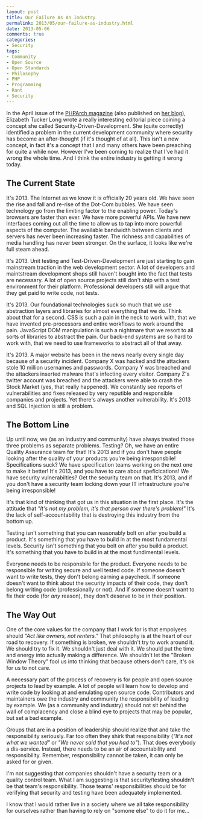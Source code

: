 ```yaml
---
layout: post
title: Our Failure As An Industry
permalink: 2013/05/our-failure-as-industry.html
date: 2013-05-06
comments: true
categories:
- Security
tags:
- Community
- Open Source
- Open Standards
- Philosophy
- PHP
- Programming
- Rant
- Security
---
```



In the April issue of the [PHPArch magazine](http://www.phparch.com/) (also published on [her blog](http://www.alittleofboth.com/2013/05/security-driven-development/)), Elizabeth Tucker Long wrote a really interesting editorial piece coining a concept she called Security-Driven-Development. She (quite correctly) identified a problem in the current development community where security has become an after-thought (if it's thought of at all). This isn't a new concept, in fact it's a concept that I and many others have been preaching for quite a while now. However I've been coming to realize that I've had it wrong the whole time. And I think the entire industry is getting it wrong today.
<!--more-->
## The Current State

It's 2013. The Internet as we know it is officially 20 years old. We have seen the rise and fall and re-rise of the Dot-Com bubbles. We have seen technology go from the limiting factor to the enabling power. Today's browsers are faster than ever. We have more powerful APIs. We have new interfaces coming out all the time to allow us to tap into more powerful aspects of the computer. The available bandwidth between clients and servers has never been increasing faster. The richness and capabilities of media handling has never been stronger. On the surface, it looks like we're full steam ahead.

It's 2013. Unit testing and Test-Driven-Development are just starting to gain mainstream traction in the web development sector. A lot of developers and maintstream development shops still haven't bought into the fact that tests are necessary. A lot of open source projects still don't ship with a test environment for their platform. Professional developers still will argue that they get paid to write code, not tests.

It's 2013. Our foundational technologies suck so much that we use abstraction layers and libraries for almost everything that we do. Think about that for a second. CSS is such a pain in the neck to work with, that we have invented pre-processors and entire workflows to work around the pain. JavaScript DOM manipulation is such a nightmare that we resort to all sorts of libraries to abstract the pain. Our back-end systems are so hard to work with, that we need to use frameworks to abstract all of that away.

It's 2013. A major website has been in the news nearly every single day because of a security incident. Company X was hacked and the attackers stole 10 million usernames and passwords. Company Y was breached and the attackers inserted malware that's infecting every visitor. Company Z's twitter account was breached and the attackers were able to crash the Stock Market (yes, that really happened). We constantly see reports of vulnerabilities and fixes released by very reputible and responsible companies and projects. Yet there's always another vulnerability. It's 2013 and SQL Injection is still a problem.

## The Bottom Line

Up until now, we (as an industry and community) have always treated those three problems as separate problems. Testing? Oh, we have an entire Quality Assurance team for that! It's 2013 and if you don't have people looking after the quality of your products you're being irresponsbile! Specifications suck? We have specification teams working on the next one to make it better! It's 2013, and you have to care about speficications! We have security vulnerabilties? Get the security team on that. It's 2013, and if you don't have a security team locking down your IT infrastructure you're being irresponsible!

It's that kind of thinking that got us in this situation in the first place. It's the attitude that *"It's not my problem, it's that person over there's problem!"* It's the lack of self-accountability that is destroying this industry from the bottom up.

Testing isn't something that you can reasonably bolt on after you build a product. It's something that you have to build in at the most fundamental levels. Security isn't something that you bolt on after you build a product. It's something that you have to build in at the most fundimental levels.

Everyone needs to be responsbile for the product. Everyone needs to be responsible for writing secure and well tested code. If someone doesn't want to write tests, they don't belong earning a paycheck. If someone doesn't want to think about the security impacts of their code, they don't belong writing code (professionally or not). And if someone doesn't want to fix their code (for *any* reason), they don't deserve to be in their position.

## The Way Out

One of the core values for the company that I work for is that empolyees should *"Act like owners, not renters."* That philosophy is at the heart of our road to recovery. If something is broken, we shouldn't try to work around it. We should try to fix it. We shouldn't just deal with it. We should put the time and energy into actually making a difference. We shouldn't let the "Broken Window Theory" fool us into thinking that because others don't care, it's ok for us to not care.

A necessary part of the process of recovery is for people and open source projects to lead by example. A lot of people will learn how to develop and write code by looking at and emulating open source code. Contributors and maintainers owe the industry and community the responsibility of leading by example. We (as a community and industry) should not sit behind the wall of complacency and close a blind eye to projects that may be popular, but set a bad example.

Groups that are in a position of leadership should realize that and take the responsibility seriously. Far too often they shirk that responsibility (*"It's not what we wanted"* or *"We never said that you had to"*). That does everybody a dis-service. Instead, there needs to be an air of accountability and responsibility. Remember, responsibility cannot be taken, it can only be asked for or given.

I'm not suggesting that companies shouldn't have a security team or a quality control team. What I am suggesting is that security/testing shouldn't be that team's responsibility. Those teams' responsibilities should be for verifying that security and testing have been adequately implemented.

I know that I would rather live in a society where we all take responsibility for ourselves rather than having to rely on "somone else" to do it for me...